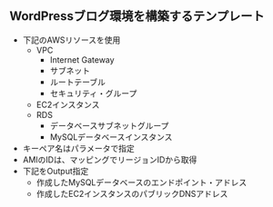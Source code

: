## WordPressブログ環境を構築するテンプレート
- 下記のAWSリソースを使用
  - VPC
    - Internet Gateway
    - サブネット
    - ルートテーブル
    - セキュリティ・グループ
  - EC2インスタンス 
  - RDS 
    - データベースサブネットグループ
    - MySQLデータベースインスタンス
- キーペア名はパラメータで指定
- AMIのIDは、マッピングでリージョンIDから取得
- 下記をOutput指定
  - 作成したMySQLデータベースのエンドポイント・アドレス
  - 作成したEC2インスタンスのパブリックDNSアドレス